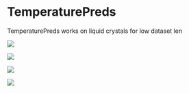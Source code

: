 # TemperaturePreds
TemperaturePreds works on liquid crystals for low dataset len

![](epoch_loss_graph.png)

![](epoch_val_loss_graph.png)

![](epoch_score_graph.png)

![](val_score_graph.png)
